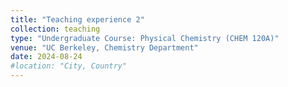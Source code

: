 ```yaml
---
title: "Teaching experience 2"
collection: teaching
type: "Undergraduate Course: Physical Chemistry (CHEM 120A)"
venue: "UC Berkeley, Chemistry Department"
date: 2024-08-24
#location: "City, Country"
---
```

